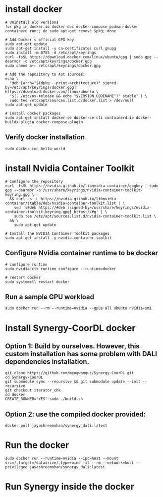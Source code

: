# install docker

```
# Uninstall old versions
for pkg in docker.io docker-doc docker-compose podman-docker containerd runc; do sudo apt-get remove $pkg; done

# Add Docker's official GPG key:
sudo apt-get update
sudo apt-get install -y ca-certificates curl gnupg
sudo install -m 0755 -d /etc/apt/keyrings
curl -fsSL https://download.docker.com/linux/ubuntu/gpg | sudo gpg --dearmor -o /etc/apt/keyrings/docker.gpg
sudo chmod a+r /etc/apt/keyrings/docker.gpg

# Add the repository to Apt sources:
echo \
  "deb [arch="$(dpkg --print-architecture)" signed-by=/etc/apt/keyrings/docker.gpg] https://download.docker.com/linux/ubuntu \
  "$(. /etc/os-release && echo "$VERSION_CODENAME")" stable" | \
  sudo tee /etc/apt/sources.list.d/docker.list > /dev/null
sudo apt-get update

# install docker packages
sudo apt-get install docker-ce docker-ce-cli containerd.io docker-buildx-plugin docker-compose-plugin
```

## Verify docker installation

```
sudo docker run hello-world
```

# install Nvidia Container Toolkit

```
# Configure the repository
curl -fsSL https://nvidia.github.io/libnvidia-container/gpgkey | sudo gpg --dearmor -o /usr/share/keyrings/nvidia-container-toolkit-keyring.gpg \
  && curl -s -L https://nvidia.github.io/libnvidia-container/stable/deb/nvidia-container-toolkit.list | \
    sed 's#deb https://#deb [signed-by=/usr/share/keyrings/nvidia-container-toolkit-keyring.gpg] https://#g' | \
    sudo tee /etc/apt/sources.list.d/nvidia-container-toolkit.list \
  && \
    sudo apt-get update

# Install the NVIDIA Container Toolkit packages
sudo apt-get install -y nvidia-container-toolkit
```

## Configure Nvidia container runtime to be docker
```
# configure runtime
sudo nvidia-ctk runtime configure --runtime=docker

# restart docker
sudo systemctl restart docker
```

## Run a sample GPU workload
```
sudo docker run --rm --runtime=nvidia --gpus all ubuntu nvidia-smi
```

<!-- # Install nvidia-docker2

```
sudo apt-get install nvidia-docker2
sudo pkill -SIGHUP dockerd
``` -->


# Install Synergy-CoorDL docker

## Option 1: Build by ourselves. However, this custom installation has some problem with DALI dependencies installation.
```
git clone https://github.com/mengwanguc/Synergy-CoorDL.git
cd Synergy-CoorDL
git submodule sync --recursive && git submodule update --init --recursive
git checkout iterator_chk
cd docker
CREATE_RUNNER="YES" sudo ./build.sh
```

## Option 2: use the compiled docker provided:
```
docker pull jayashreemohan/synergy_dali:latest
```

# Run the docker

```
sudo docker run --runtime=nvidia --ipc=host --mount src=/,target=/datadrive/,type=bind -it --rm --network=host --privileged jayashreemohan/synergy_dali:latest
```


# Run Synergy inside the docker

